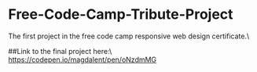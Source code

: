 # Free-Code-Camp-Tribute-Project
The first project in the free code camp responsive web design certificate.\\

##Link to the final project here:\\
https://codepen.io/magdalent/pen/oNzdmMG
